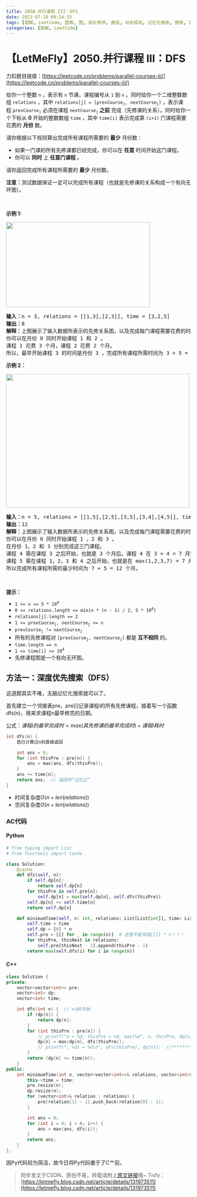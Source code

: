 ```yaml
---
title: 2050.并行课程 III：DFS
date: 2023-07-28 09:24:33
tags: [题解, LeetCode, 困难, 图, 拓扑排序, 数组, 动态规划, 记忆化搜索, 搜索, 深度优先搜索, DFS]
categories: [题解, LeetCode]
---
```


# 【LetMeFly】2050.并行课程 III：DFS

力扣题目链接：[https://leetcode.cn/problems/parallel-courses-iii/](https://leetcode.cn/problems/parallel-courses-iii/)

<p>给你一个整数&nbsp;<code>n</code>&nbsp;，表示有&nbsp;<code>n</code>&nbsp;节课，课程编号从&nbsp;<code>1</code>&nbsp;到&nbsp;<code>n</code>&nbsp;。同时给你一个二维整数数组&nbsp;<code>relations</code>&nbsp;，其中&nbsp;<code>relations[j] = [prevCourse<sub>j</sub>, nextCourse<sub>j</sub>]</code>&nbsp;，表示课程&nbsp;<code>prevCourse<sub>j</sub></code>&nbsp;必须在课程&nbsp;<code>nextCourse<sub>j</sub></code>&nbsp;<strong>之前</strong>&nbsp;完成（先修课的关系）。同时给你一个下标从 <strong>0</strong>&nbsp;开始的整数数组&nbsp;<code>time</code>&nbsp;，其中&nbsp;<code>time[i]</code>&nbsp;表示完成第&nbsp;<code>(i+1)</code>&nbsp;门课程需要花费的 <strong>月份</strong>&nbsp;数。</p>

<p>请你根据以下规则算出完成所有课程所需要的 <strong>最少</strong>&nbsp;月份数：</p>

<ul>
	<li>如果一门课的所有先修课都已经完成，你可以在 <strong>任意</strong>&nbsp;时间开始这门课程。</li>
	<li>你可以&nbsp;<strong>同时</strong>&nbsp;上&nbsp;<strong>任意门课程</strong>&nbsp;。</li>
</ul>

<p>请你返回完成所有课程所需要的 <strong>最少</strong>&nbsp;月份数。</p>

<p><strong>注意：</strong>测试数据保证一定可以完成所有课程（也就是先修课的关系构成一个有向无环图）。</p>

<p>&nbsp;</p>

<p><strong>示例&nbsp;1:</strong></p>

<p><strong><img alt="" src="https://assets.leetcode.com/uploads/2021/10/07/ex1.png" style="width: 392px; height: 232px;"></strong></p>

<pre><strong>输入：</strong>n = 3, relations = [[1,3],[2,3]], time = [3,2,5]
<b>输出：</b>8
<b>解释：</b>上图展示了输入数据所表示的先修关系图，以及完成每门课程需要花费的时间。
你可以在月份 0 同时开始课程 1 和 2 。
课程 1 花费 3 个月，课程 2 花费 2 个月。
所以，最早开始课程 3 的时间是月份 3 ，完成所有课程所需时间为 3 + 5 = 8 个月。
</pre>

<p><strong>示例 2：</strong></p>

<p><strong><img alt="" src="https://assets.leetcode.com/uploads/2021/10/07/ex2.png" style="width: 500px; height: 365px;"></strong></p>

<pre><b>输入：</b>n = 5, relations = [[1,5],[2,5],[3,5],[3,4],[4,5]], time = [1,2,3,4,5]
<b>输出：</b>12
<b>解释：</b>上图展示了输入数据所表示的先修关系图，以及完成每门课程需要花费的时间。
你可以在月份 0 同时开始课程 1 ，2 和 3 。
在月份 1，2 和 3 分别完成这三门课程。
课程 4 需在课程 3 之后开始，也就是 3 个月后。课程 4 在 3 + 4 = 7 月完成。
课程 5 需在课程 1，2，3 和 4 之后开始，也就是在 max(1,2,3,7) = 7 月开始。
所以完成所有课程所需的最少时间为 7 + 5 = 12 个月。
</pre>

<p>&nbsp;</p>

<p><strong>提示：</strong></p>

<ul>
	<li><code>1 &lt;= n &lt;= 5 * 10<sup>4</sup></code></li>
	<li><code>0 &lt;= relations.length &lt;= min(n * (n - 1) / 2, 5 * 10<sup>4</sup>)</code></li>
	<li><code>relations[j].length == 2</code></li>
	<li><code>1 &lt;= prevCourse<sub>j</sub>, nextCourse<sub>j</sub> &lt;= n</code></li>
	<li><code>prevCourse<sub>j</sub> != nextCourse<sub>j</sub></code></li>
	<li>所有的先修课程对&nbsp;<code>[prevCourse<sub>j</sub>, nextCourse<sub>j</sub>]</code>&nbsp;都是 <strong>互不相同</strong>&nbsp;的。</li>
	<li><code>time.length == n</code></li>
	<li><code>1 &lt;= time[i] &lt;= 10<sup>4</sup></code></li>
	<li>先修课程图是一个有向无环图。</li>
</ul>


    
## 方法一：深度优先搜索（DFS）

这道题其实不难，无脑记忆化搜索就可以了。

首先建立一个邻接表pre，pre[i]记录课程i的所有先修课程，接着写一个函数dfs(n)，用来求课程n最早修完的日期。

公式：$课程i的最早完成时 = max(其先修课的最早完成时) + 课程i耗时$

```cpp
int dfs(n) {
    若已计算过n则直接返回

    int ans = 0;
    for (int thisPre : pre[n]) {
		ans = max(ans, dfs(thisPre));
	}
	ans += time[n];
	return ans;  // 返回并“记忆之”
}
```

+ 时间复杂度$O(n + len(relations))$
+ 空间复杂度$O(n + len(relations))$

### AC代码

#### Python

```python
# from typing import List
# from functools import cache

class Solution:
    @cache
    def dfs(self, n):
        if self.dp[n]:
            return self.dp[n]
        for thisPre in self.pre[n]:
            self.dp[n] = max(self.dp[n], self.dfs(thisPre))
        self.dp[n] += self.time[n]
        return self.dp[n]

    def minimumTime(self, n: int, relations: List[List[int]], time: List[int]) -> int:
        self.time = time
        self.dp = [0] * n
        self.pre = [[] for _ in range(n)]  # 这里不能写成[[]] * n！！！
        for thisPre, thisNext in relations:
            self.pre[thisNext - 1].append(thisPre - 1)
        return max(self.dfs(i) for i in range(n))
```

#### C++

```cpp
class Solution {
private:
    vector<vector<int>> pre;
    vector<int> dp;
    vector<int> time;

    int dfs(int n) {  // n从0开始
        if (dp[n]) {
            return dp[n];
        }
        for (int thisPre : pre[n]) {
            // printf("n = %d, thisPre = %d, max(%d", n, thisPre, dp[n]);  //******
            dp[n] = max(dp[n], dfs(thisPre));
            // printf(", %d) = %d\n", dfs(thisPre), dp[n]);  //*********
        }
        return (dp[n] += time[n]);
    }
public:
    int minimumTime(int n, vector<vector<int>>& relations, vector<int>& time) {
        this->time = time;
        pre.resize(n);
        dp.resize(n);
        for (vector<int>& relation : relations) {
            pre[relation[1] - 1].push_back(relation[0] - 1);
        }

        int ans = 0;
        for (int i = 0; i < n; i++) {
            ans = max(ans, dfs(i));
        }
        return ans;
    }
};
```

因Py代码较为简洁，故今日将Py代码置于了C艹前。

> 同步发文于CSDN，原创不易，转载请附上[原文链接](https://blog.letmefly.xyz/2023/07/28/LeetCode%202050.%E5%B9%B6%E8%A1%8C%E8%AF%BE%E7%A8%8BIII/)哦~
> Tisfy：[https://letmefly.blog.csdn.net/article/details/131973511](https://letmefly.blog.csdn.net/article/details/131973511)
